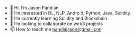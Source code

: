 - 👋 Hi, I’m Jason Pandian
- 👀 I’m interested in DL, NLP, Android, Python, Java, Solidity. 
- 🌱 I’m currently learning Solidity and Blockchain
- 💞️ I’m looking to collaborate on web3 projects
- 📫 How to reach me pandiajason@gmail.con

<!---
PandiaJason/PandiaJason is a ✨ special ✨ repository because its `README.md` (this file) appears on your GitHub profile.
You can click the Preview link to take a look at your changes.
--->

